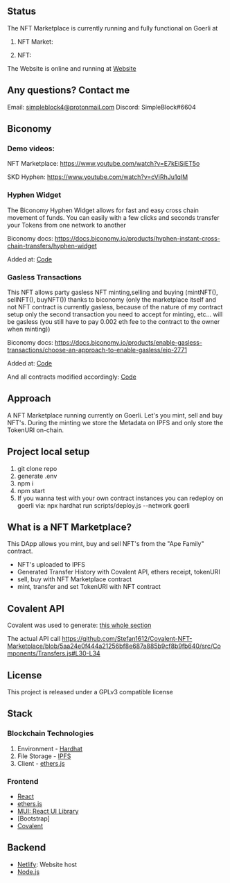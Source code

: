 ## Status

The NFT Marketplace is currently running and fully functional on Goerli at

1. NFT Market:

2. NFT:

The Website is online and running at [Website](https://gilded-gecko-470388.netlify.app/)

## Any questions? Contact me

Email: simpleblock4@protonmail.com
Discord: SimpleBlock#6604

## Biconomy

### Demo videos: 

NFT Marketplace: https://www.youtube.com/watch?v=E7kEiSiET5o

SKD Hyphen: https://www.youtube.com/watch?v=cViRhJu1qIM

### Hyphen Widget

The Biconomy Hyphen Widget allows for fast and easy cross chain movement of funds. You can easily with a few clicks and seconds transfer your
Tokens from one network to another

Biconomy docs: https://docs.biconomy.io/products/hyphen-instant-cross-chain-transfers/hyphen-widget

Added at: [Code](https://github.com/Stefan1612/Bico-Hackathon-NFT-Marketplace/blob/master/src/Components/CrossChainTransfer.js)

### Gasless Transactions 

This NFT allows party gasless NFT minting,selling and buying (mintNFT(), sellNFT(), buyNFT()) thanks to biconomy (only the marketplace itself and not NFT contract is currently gasless, because of the nature of my contract setup only the second transaction you need to accept for minting, etc... will be gasless (you still have to pay 0.002 eth fee to the contract to the owner when minting))

Biconomy docs: https://docs.biconomy.io/products/enable-gasless-transactions/choose-an-approach-to-enable-gasless/eip-2771

Added at: [Code](https://github.com/Stefan1612/Bico-Hackathon-NFT-Marketplace/blob/master/src/App.js)

And all contracts modified accordingly: [Code](https://github.com/Stefan1612/Bico-Hackathon-NFT-Marketplace/tree/master/contracts)

## Approach

A NFT Marketplace running currently on Goerli. Let's you mint, sell and buy NFT's. During the minting we store the Metadata on IPFS and only store the TokenURI on-chain.

## Project local setup

1. git clone repo
2. generate .env
3. npm i
4. npm start
5. If you wanna test with your own contract instances you can redeploy on goerli via:
   npx hardhat run scripts/deploy.js --network goerli

## What is a NFT Marketplace?

This DApp allows you mint, buy and sell NFT's from the "Ape Family" contract.

- NFT's uploaded to IPFS
- Generated Transfer History with Covalent API, ethers receipt, tokenURI
- sell, buy with NFT Marketplace contract
- mint, transfer and set TokenURI with NFT contract


## Covalent API

Covalent was used to generate: [this whole section](https://github.com/Stefan1612/Covalent-NFT-Marketplace/blob/master/src/Components/Transfers.js)

The actual API call
https://github.com/Stefan1612/Covalent-NFT-Marketplace/blob/5aa24e0f444a21256bf8e687a885b9cf8b9fb640/src/Components/Transfers.js#L30-L34

## License

This project is released under a GPLv3 compatible license

## Stack

### Blockchain Technologies

1. Environment - [Hardhat](https://hardhat.org/)
2. File Storage - [IPFS](https://github.com/ipfs/js-ipfs/tree/master/packages/ipfs-http-client#install)
3. Client - [ethers.js](https://docs.ethers.io/v5/)

### Frontend

- [React](https://reactjs.org/)
- [ethers.js](https://docs.ethers.io/v5/)
- [MUI: React UI Library](https://mui.com/)
- [Bootstrap]
- [Covalent](https://www.covalenthq.com/docs/api/)

## Backend

- [Netlify](https://www.netlify.com/): Website host
- [Node.js](https://nodejs.org/en/)
